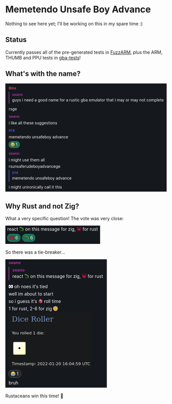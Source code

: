 # Memetendo Unsafe Boy Advance

Nothing to see here yet; I'll be working on this in my spare time :)

## Status

Currently passes all of the pre-generated tests in
[FuzzARM](https://github.com/DenSinH/FuzzARM), plus the ARM, THUMB and PPU tests
in [gba-tests](https://github.com/jsmolka/gba-tests)!

## What's with the name?

![Origin of the name](media/name-origin.png)

## Why Rust and not Zig?

What a very specific question! The vote was very close:

![Language poll result](media/lang-vote.png)

So there was a tie-breaker...

![Tie-breaker result](media/tiebreaker-result.png)

Rustaceans win this time! 🦀
